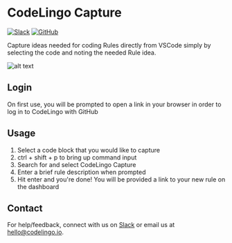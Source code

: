 # CodeLingo Capture

[![Slack](https://img.shields.io/badge/Slack-CodeLingo-green?style=flat)](https://codelingo.slack.com/messages/codelingo-dev)
[![GitHub](https://img.shields.io/github/stars/codelingo/codelingo?style=social)](https://github.com/codelingo/codelingo)

Capture ideas needed for coding Rules directly from VSCode simply by selecting the code and noting the needed Rule idea.

![alt text](https://raw.githubusercontent.com/codelingo/vscode-extension/master/images/capture-example.png 'CodeLingo Capture example')

## Login

On first use, you will be prompted to open a link in your browser in order to log in to CodeLingo with GitHub

## Usage

1. Select a code block that you would like to capture
2. ctrl + shift + p to bring up command input
3. Search for and select CodeLingo Capture
4. Enter a brief rule description when prompted
5. Hit enter and you're done! You will be provided a link to your new rule on the dashboard

## Contact

For help/feedback, connect with us on [Slack](https://codelingo.slack.com/messages/codelingo-dev) or email us at hello@codelingo.io.
